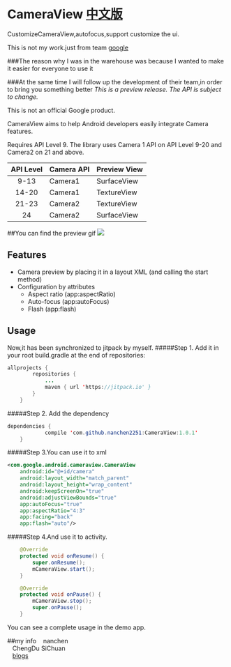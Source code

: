 # CameraView [中文版](https://github.com/nanchen2251/CameraView/blob/master/README1.md)
CustomizeCameraView,autofocus,support customize the ui.

This is not my work.just from team [google](https://github.com/google/cameraview)

###The reason why I was in the warehouse was because I wanted to make it easier for everyone to use it

###At the same time I will follow up the development of their team,in order to bring you something better
*This is a preview release. The API is subject to change.*

This is not an official Google product.

CameraView aims to help Android developers easily integrate Camera features.

Requires API Level 9. The library uses Camera 1 API on API Level 9-20 and Camera2 on 21 and above.

| API Level | Camera API | Preview View |
|:---------:|------------|--------------|
| 9-13      | Camera1    | SurfaceView  |
| 14-20     | Camera1    | TextureView  |
| 21-23     | Camera2    | TextureView  |
| 24        | Camera2    | SurfaceView  |

##You can find the preview gif
![](https://github.com/nanchen2251/CameraView/blob/master/GIF.gif)
## Features

- Camera preview by placing it in a layout XML (and calling the start method)
- Configuration by attributes
  - Aspect ratio (app:aspectRatio)
  - Auto-focus (app:autoFocus)
  - Flash (app:flash)

## Usage
Now,it has been synchronized to jitpack by myself.
#####Step 1. Add it in your root build.gradle at the end of repositories:
```java
allprojects {
		repositories {
			...
			maven { url 'https://jitpack.io' }
		}
	}
```
#####Step 2. Add the dependency
```java
dependencies {
	        compile 'com.github.nanchen2251:CameraView:1.0.1'
	}
```
#####Step 3.You can use it to xml
```xml
<com.google.android.cameraview.CameraView
    android:id="@+id/camera"
    android:layout_width="match_parent"
    android:layout_height="wrap_content"
    android:keepScreenOn="true"
    android:adjustViewBounds="true"
    app:autoFocus="true"
    app:aspectRatio="4:3"
    app:facing="back"
    app:flash="auto"/>
```
#####Step 4.And use it to activity.
```java
    @Override
    protected void onResume() {
        super.onResume();
        mCameraView.start();
    }

    @Override
    protected void onPause() {
        mCameraView.stop();
        super.onPause();
    }
```

You can see a complete usage in the demo app.

##my info
    nanchen<br>
    ChengDu SiChuan<br>
    [blogs](http://www.cnblogs.com/liushilin/)
